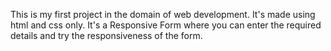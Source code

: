 This is my first project in the domain of web development. It's made using html and css only. It's a Responsive Form where you can enter the required details and try the responsiveness of the form.
